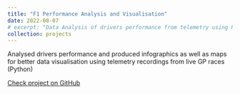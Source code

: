 ```yaml
---
title: "F1 Performance Analysis and Visualisation"
date: 2022-08-07
# excerpt: "Data Analysis of drivers performance from telemetry using Python"
collection: projects
---
```


Analysed drivers performance and produced infographics as well as maps for better data visualisation using telemetry recordings from live GP races (Python)

<!-- <img src='/images/projects/Hungary_2022_Qualifying_RUS_LEC.png'> -->

<a href='https://github.com/antonypap'>Check project on GitHub</a>